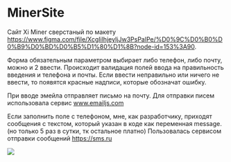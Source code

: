 # MinerSite

Сайт Xi Miner сверстаный по макету https://www.figma.com/file/XcgIilhjeyIjJw3PsPalPe/%D0%9C%D0%B0%D0%B9%D0%BD%D0%B5%D1%80%D1%8B?node-id=153%3A90.

Форма обязательным параметром выбирает либо телефон, либо почту, можно и 2 ввести. Происходит валидация полей ввода на правильность введения и телефона и почты. 
Если ввести неправильно или ничего не ввести, то появятся красные надписи, которые обозначат ошибку.

При вводе эмейла отправляет письмо на почту. Для отправки писем использовала сервис www.emailjs.com

Если заполнить поле с телефоном, мне, как разработчику, приходят сообщения с текстом, который указан в коде как переменная message.(но только 5 раз в сутки, тк остальное платно)
Пользовалась сервисом отправки сообщений https://sms.ru

![](https://user-images.githubusercontent.com/69251156/136208172-ac803d4b-86a6-427c-8a6d-2e79a094293d.png)
